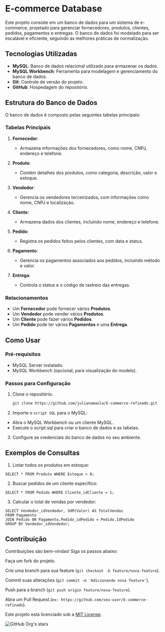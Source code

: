 # E-commerce Database

Este projeto consiste em um banco de dados para um sistema de e-commerce, projetado para gerenciar fornecedores, produtos, clientes, pedidos, pagamentos e entregas. O banco de dados foi modelado para ser escalável e eficiente, seguindo as melhores práticas de normalização.

## Tecnologias Utilizadas

- **MySQL**: Banco de dados relacional utilizado para armazenar os dados.
- **MySQL Workbench**: Ferramenta para modelagem e gerenciamento do banco de dados.
- **Git**: Controle de versão do projeto.
- **GitHub**: Hospedagem do repositório.

## Estrutura do Banco de Dados

O banco de dados é composto pelas seguintes tabelas principais:

### Tabelas Principais

1. **Fornecedor**:
   - Armazena informações dos fornecedores, como nome, CNPJ, endereço e telefone.

2. **Produto**:
   - Contém detalhes dos produtos, como categoria, descrição, valor e estoque.

3. **Vendedor**:
   - Gerencia os vendedores terceirizados, com informações como nome, CNPJ e localização.

4. **Cliente**:
   - Armazena dados dos clientes, incluindo nome, endereço e telefone.

5. **Pedido**:
   - Registra os pedidos feitos pelos clientes, com data e status.

6. **Pagamento**:
   - Gerencia os pagamentos associados aos pedidos, incluindo método e valor.

7. **Entrega**:
   - Controla o status e o código de rastreio das entregas.

### Relacionamentos

- Um **Fornecedor** pode fornecer vários **Produtos**.
- Um **Vendedor** pode vender vários **Produtos**.
- Um **Cliente** pode fazer vários **Pedidos**.
- Um **Pedido** pode ter vários **Pagamentos** e uma **Entrega**.

## Como Usar

### Pré-requisitos

- MySQL Server instalado.
- MySQL Workbench (opcional, para visualização do modelo).

### Passos para Configuração

1. Clone o repositório:
   ```bash
   git clone https://github.com/julianamaula/E-commerce-refinado.git

2. Importe o ```script SQL``` para o MySQL:
  - Abra o MySQL Workbench ou um cliente MySQL.
  - Execute o script.sql para criar o banco de dados e as tabelas.
3. Configure as credenciais do banco de dados no seu ambiente.

## Exemplos de Consultas

1. Listar todos os produtos em estoque:
```
SELECT * FROM Produto WHERE Estoque > 0;

```

2. Buscar pedidos de um cliente específico:
```
SELECT * FROM Pedido WHERE Cliente_idCliente = 1;
```
3. Calcular o total de vendas por vendedor:
```
SELECT Vendedor_idVendedor, SUM(Valor) AS TotalVendas
FROM Pagamento
JOIN Pedido ON Pagamento.Pedido_idPedido = Pedido.IdPedido
GROUP BY Vendedor_idVendedor;
```

## Contribuição

Contribuições são bem-vindas! Siga os passos abaixo:

Faça um fork do projeto.

Crie uma branch para sua feature (```git checkout -b feature/nova-feature```).

Commit suas alterações (```git commit -m 'Adicionando nova feature'```).

Push para a branch (```git push origin feature/nova-feature```).

Abra um Pull Request.(```ex: https://github.com/seu-user/E-commerce-refinado```).



Este projeto está licenciado sob a [MIT License](LICENSE).


![GitHub Org's stars](https://img.shields.io/github/stars/julianamaula?style=social)



   
